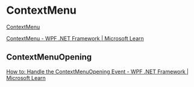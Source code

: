 # ContextMenu
[ContextMenu](https://learn.microsoft.com/en-us/dotnet/api/system.windows.controls.contextmenu)

[ContextMenu - WPF .NET Framework | Microsoft Learn](https://learn.microsoft.com/en-us/dotnet/desktop/wpf/controls/contextmenu)

## ContextMenuOpening
[How to: Handle the ContextMenuOpening Event - WPF .NET Framework | Microsoft Learn](https://learn.microsoft.com/en-us/dotnet/desktop/wpf/advanced/how-to-handle-the-contextmenuopening-event?view=netframeworkdesktop-4.8)